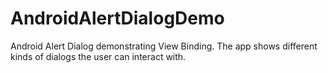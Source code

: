 # AndroidAlertDialogDemo
Android Alert Dialog demonstrating View Binding.
The app shows different kinds of dialogs the user can interact with.
